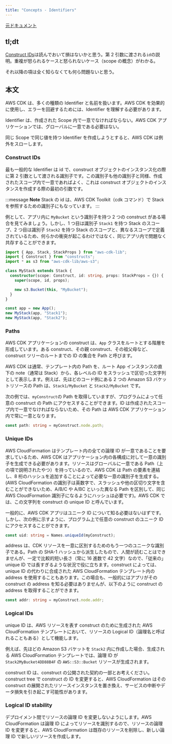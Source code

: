 ```yaml
---
title: "Concepts - Identifiers"
---
```


[元ドキュメント](https://docs.aws.amazon.com/cdk/v2/guide/identifiers.html)

## tl;dt

[Construct IDs](#construct-ids)は読んでおいて損はないかと思う。第 2 引数に渡される`id`の説明。重複が怒られるケースと怒られないケース（scope の概念）がわかる。

それ以降の項は全く知らなくても何ら問題ないと思う。

## 本文

AWS CDK は、多くの種類の Identifier と名前を扱います。AWS CDK を効果的に使用し、エラーを回避するためには、Identifier を理解する必要があります。

Identifier は、作成された Scope 内で一意でなければならない。AWS CDK アプリケーションでは、グローバルに一意である必要はない。

同じ Scope で同じ値を持つ Identifier を作成しようとすると、AWS CDK は例外をスローします。

### Construct IDs

最も一般的な Identifier は id で、construct オブジェクトのインスタンス化の際に第 2 引数として渡される識別子です。この識別子も他の識別子と同様、作成されたスコープ内で一意であればよく、これは construct オブジェクトのインスタンスを作成する際の最初の引数です。

:::message
**Note**
Stack の id は、AWS CDK Toolkit（cdk コマンド）で Stack を参照するための識別子にもなっています。
:::

例として、アプリ内に `MyBucket` という識別子を持つ 2 つの construct がある場合を見てみましょう。しかし、1 つ目は識別子 `Stack1` を持つ Stack のスコープ、2 つ目は識別子 `Stack2` を持つ Stack のスコープと、異なるスコープで定義されているため、何らかの衝突が起こるわけではなく、同じアプリ内で問題なく共存することができます。

```ts
import { App, Stack, StackProps } from "aws-cdk-lib";
import { Construct } from "constructs";
import * as s3 from "aws-cdk-lib/aws-s3";

class MyStack extends Stack {
  constructor(scope: Construct, id: string, props: StackProps = {}) {
    super(scope, id, props);

    new s3.Bucket(this, "MyBucket");
  }
}

const app = new App();
new MyStack(app, "Stack1");
new MyStack(app, "Stack2");
```

### Paths

AWS CDK アプリケーションの construct は、`App` クラスをルートとする階層を形成しています。ある construct、その親 construct、その祖父母など、construct ツリーのルートまでの ID の集合を Path と呼びます。

AWS CDK は通常、テンプレート内の Path を、ルート App インスタンスの直下の note（通常は Stack）から、各レベルの ID をスラッシュで区切った文字列として表示します。例えば、先ほどのコード例にある 2 つの Amazon S3 バケットリソースの Path は、`Stack1/MyBucket` と `Stack2/MyBucket` です。

次の例では、`myConstruct`の Path を取得していますが、プログラムによって任意の construct の Path にアクセスすることができます。ID は作成されたスコープ内で一意でなければならないため、その Path は AWS CDK アプリケーション内で常に一意となります。

```ts
const path: string = myConstruct.node.path;
```

### Unique IDs

AWS CloudFormation はテンプレート内の全ての論理 ID が一意であることを要求しているため、AWS CDK はアプリケーション内の各構成に対して一意の識別子を生成できる必要があります。リソースはグローバルに一意である Path（上の項で説明されたやつ）を持っているので、AWS CDK は Path の要素を連結し、8 桁のハッシュを追加することによって必要な一意の識別子を生成する。(AWS CloudFormation の識別子は英数字で、スラッシュや他の区切り文字を含むことができないため、A/B/C や A/BC といった異なる Path を区別して、同じ AWS CloudFormation 識別子になるようにハッシュは必要です)。AWS CDK では、この文字列を construct の unique ID と呼んでいます。

一般的に、AWS CDK アプリはユニーク ID について知る必要はないはずです。しかし、次の例に示すように、プログラム上で任意の construct のユニーク ID にアクセスすることができます。

```ts
const uid: string = Names.uniqueId(myConstruct);
```

address は、CDK リソースを一意に区別するためのもう一つのユニークな識別子である。Path の SHA-1 ハッシュから派生したもので、人間が読むことはできませんが、一定で比較的短い長さ（常に 16 進数で 42 文字）なので、「従来の」unique ID では長すぎるような状況で役に立ちます。construct によっては、unique ID の代わりに合成された AWS CloudFormation テンプレート内の address を使用することもあります。この場合も、一般的にはアプリがその construct の address を知る必要はありませんが、以下のように construct の address を取得することができます。

```ts
const addr: string = myConstruct.node.addr;
```

### Logical IDs

unique ID は、AWS リソースを表す construct のために生成された AWS CloudFormation テンプレートにおいて、リソースの Logical ID（論理名と呼ばれることもある）として機能します。

例えば、先ほどの Amazon S3 バケットを `Stack2` 内に作成した場合、生成される AWS CloudFormation テンプレートでは、論理 ID が `Stack2MyBucket4DD88B4F` の `AWS::S3::Bucket` リソースが生成されます。

construct ID は、construct の公開された契約の一部とお考えください。construct tree で construct の ID を変更すると、AWS CloudFormation はその construct の展開されたリソースインスタンスを置き換え、サービスの中断やデータ損失を引き起こす可能性があります。

### Logical ID stability

デプロイメント間でリソースの論理 ID を変更しないようにします。AWS CloudFormation は論理 ID によってリソースを識別するので、リソースの論理 ID を変更すると、AWS CloudFormation は既存のリソースを削除し、新しい論理 ID で新しいリソースを作成します。
